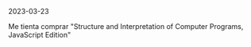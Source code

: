 2023-03-23


Me tienta comprar "Structure and Interpretation of Computer Programs, JavaScript Edition"
